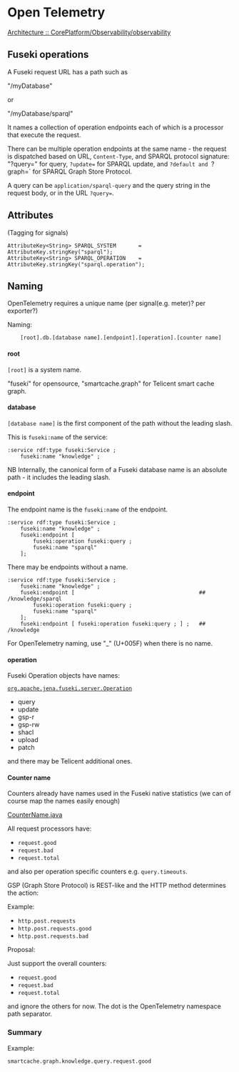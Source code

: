 # Open Telemetry

[Architecture :: CorePlatform/Observability/observability](https://github.com/Telicent-io/telicent-architecture/blob/main/CorePlatform/Observability/observability.md)

## Fuseki operations

A Fuseki request URL has a path such as 

"/myDatabase"

or

"/myDatabase/sparql"

It names a collection of operation endpoints each of which is a processor that execute the
request.

There can be multiple operation endpoints at the same name - the request is
dispatched based on URL, `Content-Type`, and SPARQL protocol signature: "?query=" for query,
`?update=` for SPARQL update, and `?default and `?graph=` for SPARQL Graph Store
Protocol.

A query can be `application/sparql-query` and the query string in the request
body, or in the URL `?query=`.

## Attributes

(Tagging for signals) 

```
AttributeKey<String> SPARQL_SYSTEM       = AttributeKey.stringKey("sparql");
AttributeKey<String> SPARQL_OPERATION    = AttributeKey.stringKey("sparql.operation");
```

## Naming

OpenTelemetry requires a unique name (per signal(e.g. meter)? per exporter?)

Naming:

```
    [root].db.[database name].[endpoint].[operation].[counter name]
```

#### root

`[root]` is a system name.

"fuseki" for opensource, "smartcache.graph" for Telicent smart cache graph.

#### database

`[database name]` is the first component of the path without the leading slash.

This is `fuseki:name` of the service:

```turtle
:service rdf:type fuseki:Service ;
    fuseki:name "knowledge" ;
```

NB Internally, the canonical form of a Fuseki database name is an absolute
path - it includes the leading slash.

#### endpoint

The endpoint name is the `fuseki:name` of the endpoint.

```
:service rdf:type fuseki:Service ;
    fuseki:name "knowledge" ;
    fuseki:endpoint [ 
        fuseki:operation fuseki:query ;
        fuseki:name "sparql" 
    ];
```

There may be endpoints without a name.

```
:service rdf:type fuseki:Service ;
    fuseki:name "knowledge" ;
    fuseki:endpoint [                                       ## /knowledge/sparql
        fuseki:operation fuseki:query ;
        fuseki:name "sparql" 
    ];
    fuseki:endpoint [ fuseki:operation fuseki:query ; ] ;   ## /knowledge
```

For OpenTelemetry naming, use "_" (U+005F) when there is no name.

#### operation

Fuseki Operation objects have names:

[`org.apache.jena.fuseki.server.Operation`](https://github.com/apache/jena/blob/main/jena-fuseki2/jena-fuseki-core/src/main/java/org/apache/jena/fuseki/server/Operation.java)

* query
* update
* gsp-r
* gsp-rw
* shacl
* upload
* patch

and there may be Telicent additional ones.

#### Counter name

Counters already have names used in the Fuseki native statistics 
(we can of course map the names easily enough)

[CounterName.java](https://github.com/apache/jena/blob/main/jena-fuseki2/jena-fuseki-core/src/main/java/org/apache/jena/fuseki/server/CounterName.java)

All request processors have:

* `request.good`
* `request.bad`
* `request.total`

and also per operation specific counters e.g. `query.timeouts`.

GSP (Graph Store Protocol) is REST-like and the HTTP method determines the action:

Example:

* `http.post.requests`
* `http.post.requests.good`
* `http.post.requests.bad`

Proposal: 

Just support the overall counters:
* `request.good`
* `request.bad`
* `request.total`

and ignore the others for now. 
The dot is the OpenTelemetry namespace path separator.

### Summary

Example:

`smartcache.graph.knowledge.query.request.good`
